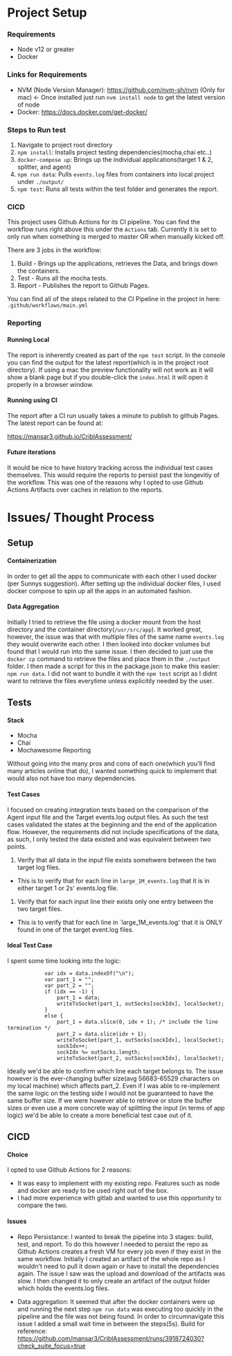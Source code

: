 # Project Setup

### Requirements
- Node v12 or greater
- Docker

### Links for Requirements
- NVM (Node Version Manager): https://github.com/nvm-sh/nvm (Only for mac) <- Once installed just run ```nvm install node``` to get the latest version of node 
- Docker: https://docs.docker.com/get-docker/ 

### Steps to Run test
1. Navigate to project root directory
1. ```npm install```: Installs project testing dependencies(mocha,chai etc..)
1. ```docker-compose up```: Brings up the individual applications(target 1 & 2, splitter, and agent)
1. ```npm run data```: Pulls ```events.log``` files from containers into local project under ```./output/```
1. ```npm test```: Runs all tests within the test folder and generates the report.

### CICD
This project uses Github Actions for its CI pipeline. You can find the workflow runs right above this under the `Actions` tab. Currently it is set to only run when something is merged to master OR when manually kicked off. 

There are 3 jobs in the workflow:

1. Build - Brings up the applications, retrieves the Data, and brings down the containers.
1. Test - Runs all the mocha tests.
1. Report - Publishes the report to Github Pages.

You can find all of the steps related to the CI Pipeline in the project in here: `.github/workflows/main.yml`

### Reporting

#### Running Local
The report is inherently created as part of the `npm test` script. In the console you can find the output for the latest report(which is in the project root directory). If using a mac the preview functionality will not work as it will show a blank page but if you double-click the `index.html` it will open it properly in a browser window.

#### Running using CI
The report after a CI run usually takes a minute to publish to github Pages. The latest report can be found at:

https://mansar3.github.io/CriblAssessment/

#### Future iterations
It would be nice to have history tracking across the individual test cases themselves. This would require the reports to persist past the longevitiy of the workflow. This was one of the reasons why I opted to use Github Actions Artifacts over caches in relation to the reports. 

# Issues/ Thought Process

## Setup

#### Containerization
In order to get all the apps to communicate with each other I used docker (per Sunnys suggestion). After setting up the individual docker files, I used docker compose to spin up all the apps in an automated fashion.

#### Data Aggregation
Initially I tried to retrieve the file using a docker mount from the host directory and the container directory(`/usr/src/app`). It worked great, however, the issue was that with multiple files of the same name `events.log` they would overwrite each other. I then looked into docker volumes but found that I would run into the same issue. I then decided to just use the `docker cp` command to retrieve the files and place them in the `./output` folder. I then made a script for this in the package.json to make this easier: `npm run data`. I did not want to bundle it with the `npm test` script as I didnt want to retrieve the files everytime unless explicitily needed by the user. 

## Tests

#### Stack
- Mocha
- Chai
- Mochawesome Reporting

Without going into the many pros and cons of each one(which you'll find many articles online that do), I wanted something quick to implement that would also not have too many dependencies.

#### Test Cases

I focused on creating integration tests based on the comparison of the Agent input file and the Target events.log output files. As such the test cases validated the states at the beginning and the end of the application flow. However, the requirements did not include specifications of the data, as such, I only tested the data existed and was equivalent between two points. 

1. Verify that all data in the input file exists somehwere between the two target log files.

- This is to verify that for each line in `large_1M_events.log` that it is in either target 1 or 2s' events.log file.

1. Verify that for each input line their exists only one entry between the two target files. 

- This is to verify that for each line in `large_1M_events.log' that it is ONLY found in one of the target event.log files.

#### Ideal Test Case

I spent some time looking into the logic:

```
            var idx = data.indexOf("\n");
            var part_1 = "";
            var part_2 = "";
            if (idx == -1) {
                part_1 = data;
                writeToSocket(part_1, outSocks[sockIdx], localSocket);
            }
            else {
                part_1 = data.slice(0, idx + 1); /* include the line termination */
                part_2 = data.slice(idx + 1);
                writeToSocket(part_1, outSocks[sockIdx], localSocket);
                sockIdx++;
                sockIdx %= outSocks.length;
                writeToSocket(part_2, outSocks[sockIdx], localSocket);
```

Ideally we'd be able to confirm which line each target belongs to. The issue however is the ever-changing buffer size(avg 56683-65529 characters on my local machine) which affects part_2. Even if I was able to re-implement the same logic on the testing side I would not be guaranteed to have the same buffer size. If we were however able to retrieve or store the buffer sizes or even use a more concrete way of splitting the input (in terms of app logic) we'd be able to create a more beneficial test case out of it. 


## CICD

#### Choice
I opted to use Github Actions for 2 reasons:
- It was easy to implement with my existing repo. Features such as node and docker are ready to be used right out of the box.
- I had more experience with gitlab and wanted to use this opportunity to compare the two.

#### Issues

- Repo Persistance: I wanted to break the pipeline into 3 stages: build, test, and report. To do this however I needed to persist the repo as Github Actions creates a fresh VM for every job even if they exist in the same workflow. Initially I created an artifact of the whole repo as I wouldn't need to pull it down again or have to install the dependencies again. The issue I saw was the upload and download of the artifacts was slow. I then changed it to only create an artifact of the output folder which holds the events.log files.

- Data aggregation: It seemed that after the docker containers were up and running the next step `npm run data` was executing too quickly in the pipeline and the file was not being found. In order to circumnavigate this issue I added a small wait time in between the steps(5s). Build for reference:
https://github.com/mansar3/CriblAssessment/runs/3918724030?check_suite_focus=true






